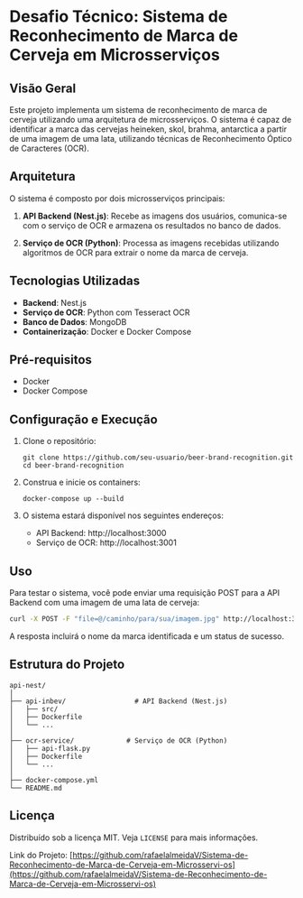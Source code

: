 # Desafio Técnico: Sistema de Reconhecimento de Marca de Cerveja em Microsserviços

## Visão Geral

Este projeto implementa um sistema de reconhecimento de marca de cerveja utilizando uma arquitetura de microsserviços. O sistema é capaz de identificar a marca das cervejas heineken, skol, brahma, antarctica a partir de uma imagem de uma lata, utilizando técnicas de Reconhecimento Óptico de Caracteres (OCR).

## Arquitetura

O sistema é composto por dois microsserviços principais:

1. **API Backend (Nest.js)**: Recebe as imagens dos usuários, comunica-se com o serviço de OCR e armazena os resultados no banco de dados.

2. **Serviço de OCR (Python)**: Processa as imagens recebidas utilizando algoritmos de OCR para extrair o nome da marca de cerveja.

## Tecnologias Utilizadas

- **Backend**: Nest.js
- **Serviço de OCR**: Python com Tesseract OCR
- **Banco de Dados**: MongoDB
- **Containerização**: Docker e Docker Compose

## Pré-requisitos

- Docker
- Docker Compose

## Configuração e Execução

1. Clone o repositório:
   ```
   git clone https://github.com/seu-usuario/beer-brand-recognition.git
   cd beer-brand-recognition
   ```

2. Construa e inicie os containers:
   ```
   docker-compose up --build
   ```

3. O sistema estará disponível nos seguintes endereços:
   - API Backend: http://localhost:3000
   - Serviço de OCR: http://localhost:3001

## Uso

Para testar o sistema, você pode enviar uma requisição POST para a API Backend com uma imagem de uma lata de cerveja:

```bash
curl -X POST -F "file=@/caminho/para/sua/imagem.jpg" http://localhost:3000/upload
```

A resposta incluirá o nome da marca identificada e um status de sucesso.

## Estrutura do Projeto

```
api-nest/
│
├── api-inbev/                 # API Backend (Nest.js)
│   ├── src/
│   ├── Dockerfile
│   └── ...
│
├── ocr-service/             # Serviço de OCR (Python)
│   ├── api-flask.py
│   ├── Dockerfile
│   └── ...
│
├── docker-compose.yml
└── README.md
```

## Licença

Distribuído sob a licença MIT. Veja `LICENSE` para mais informações.



Link do Projeto: [https://github.com/rafaelalmeidaV/Sistema-de-Reconhecimento-de-Marca-de-Cerveja-em-Microsservi-os](https://github.com/rafaelalmeidaV/Sistema-de-Reconhecimento-de-Marca-de-Cerveja-em-Microsservi-os)

